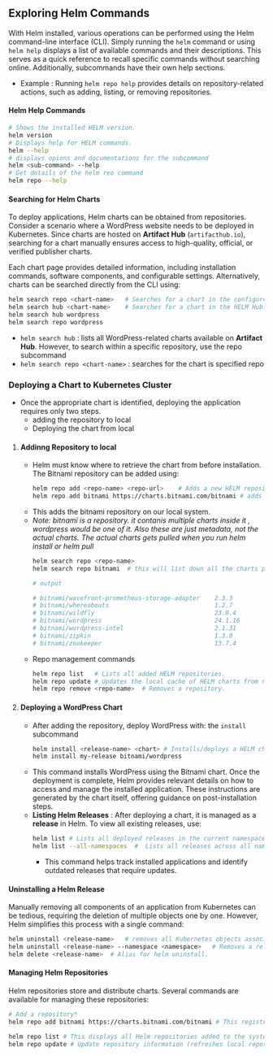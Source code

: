 ## **Exploring Helm Commands**  

With Helm installed, various operations can be performed using the Helm command-line interface (CLI). Simply running the `helm` command or using `helm help` displays a list of available commands and their descriptions. This serves as a quick reference to recall specific commands without searching online.  Additionally, subcommands have their own help sections. 
- Example : Running `helm repo help` provides details on repository-related actions, such as adding, listing, or removing repositories.  

#### **Helm Help Commands**
```bash
# Shows the installed HELM version.
helm version
# Displays help for HELM commands.
helm --help
# displays opions and documentations for the subcommand
helm <sub-command> --help
# Get details of the helm reo command
helm repo --help
```

#### **Searching for Helm Charts**  

To deploy applications, Helm charts can be obtained from repositories. Consider a scenario where a WordPress website needs to be deployed in Kubernetes. Since charts are hosted on **Artifact Hub** (`artifacthub.io`), searching for a chart manually ensures access to high-quality, official, or verified publisher charts.  

Each chart page provides detailed information, including installation commands, software components, and configurable settings. Alternatively, charts can be searched directly from the CLI using:  

```bash
helm search repo <chart-name>	# Searches for a chart in the configured repositories.
helm search hub <chart-name>	# Searches for a chart in the HELM Hub.
helm search hub wordpress
helm search repo wordpress
```
- `helm search hub` <chart-name> : lists all WordPress-related charts available on **Artifact Hub**. However, to search within a specific repository, use the repo subcommand
- `helm search repo <chart-name>` : searches for the chart is specified repo

### **Deploying a Chart to Kubernetes Cluster**  

- Once the appropriate chart is identified, deploying the application requires only two steps. 
    - adding the repository to local
    - Deploying the chart from local

1. #### **Addinng Repository to local**  
    - Helm must know where to retrieve the chart from before installation. The Bitnami repository can be added using:  
        ```bash
        helm repo add <repo-name> <repo-url>	# Adds a new HELM repository.
        helm repo add bitnami https://charts.bitnami.com/bitnami # adds the bitnami repo to locall
        ```
    - This adds the bitnami repository on our local system. 
    - *Note: bitnami is a repository. it contanis multiple charts inside it , wordpress would be one of it. Also these are just metadata, not the actual charts. The actual charts gets pulled when you run helm install or helm pull*
        ```bash
        helm search repo <repo-name>
        helm search repo bitnami  # this will list down all the charts present in the repo

        # output

        # bitnami/wavefront-prometheus-storage-adapter    2.3.3           1.0.7           DEPRECATED Wavefront Storage Adapter is a Prome...
        # bitnami/whereabouts                             1.2.7           0.8.0           Whereabouts is a CNI IPAM plugin for Kubernetes...
        # bitnami/wildfly                                 23.0.4          35.0.1          Wildfly is a lightweight, open source applicati...
        # bitnami/wordpress                               24.1.16         6.7.2           WordPress is the worlds most popular blogging ...
        # bitnami/wordpress-intel                         2.1.31          6.1.1           DEPRECATED WordPress for Intel is the most popu...
        # bitnami/zipkin                                  1.3.0           3.5.0           Zipkin is a distributed tracing system that hel...
        # bitnami/zookeeper                               13.7.4          3.9.3           Apache ZooKeeper provides a reliable, centraliz...
        ```
    - Repo management commands
        ```bash
        helm repo list   # Lists all added HELM repositories.
        helm repo update # Updates the local cache of HELM charts from repositories.
        helm repo remove <repo-name>  # Removes a repository.
        ```
2. #### **Deploying a WordPress Chart**  
    - After adding the repository, deploy WordPress with:  the `install` subcommand
        ```bash
        helm install <release-name> <chart> # Installs/deploys a HELM chart as a release in Kubernetes.
        helm install my-release bitnami/wordpress
        ```
    - This command installs WordPress using the Bitnami chart. Once the deployment is complete, Helm provides relevant details on how to access and manage the installed application. These instructions are generated by the chart itself, offering guidance on post-installation steps.  
    - **Listing Helm Releases**  : After deploying a chart, it is managed as a **release** in Helm. To view all existing releases, use:  
        ```bash
        helm list # Lists all deployed releases in the current namespace.
        helm list --all-namespaces	#  Lists all releases across all namespaces.helm list --all-namespaces	Lists all releases across all namespaces.
        ```
        - This command helps track installed applications and identify outdated releases that require updates.

#### **Uninstalling a Helm Release**  
Manually removing all components of an application from Kubernetes can be tedious, requiring the deletion of multiple objects one by one. However, Helm simplifies this process with a single command:  

```bash
helm uninstall <release-name>	# removes all Kubernetes objects associated with the release.
helm uninstall <release-name> --namespace <namespace>	# Removes a release from a specific namespace.
helm delete <release-name>	# Alias for helm uninstall.
```

#### **Managing Helm Repositories**  
Helm repositories store and distribute charts. Several commands are available for managing these repositories:  
  ```bash
  # Add a repository*  
  helm repo add bitnami https://charts.bitnami.com/bitnami # This registers the Bitnami repository locally. 

  helm repo list # This displays all Helm repositories added to the system
  helm repo update # Update repository information (refreshes local repository metadata to reflect the latest changes from the remote source)
  ```
